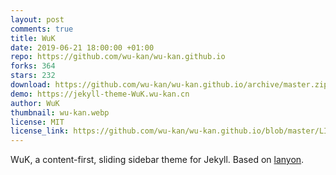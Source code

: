 ```yaml
---
layout: post
comments: true
title: WuK
date: 2019-06-21 18:00:00 +01:00
repo: https://github.com/wu-kan/wu-kan.github.io
forks: 364
stars: 232
download: https://github.com/wu-kan/wu-kan.github.io/archive/master.zip
demo: https://jekyll-theme-WuK.wu-kan.cn
author: WuK
thumbnail: wu-kan.webp
license: MIT
license_link: https://github.com/wu-kan/wu-kan.github.io/blob/master/LICENSE
---
```


WuK, a content-first, sliding sidebar theme for Jekyll.
Based on [lanyon](https://github.com/poole/lanyon).
